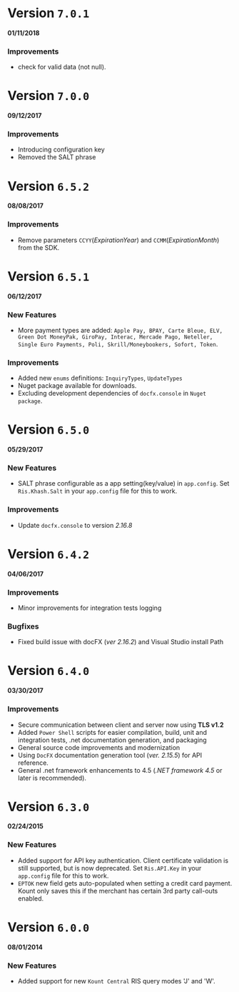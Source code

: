 Version `7.0.1` 
==========================
 **01/11/2018**

### Improvements
* check for valid data (not null).


Version `7.0.0` 
==========================
 **09/12/2017**

### Improvements
* Introducing configuration key
* Removed the SALT phrase

Version `6.5.2` 
==========================
 **08/08/2017**

### Improvements
* Remove parameters `CCYY`(*ExpirationYear*) and `CCMM`(*ExpirationMonth*) from the SDK.

Version `6.5.1` 
==========================
 **06/12/2017**

### New Features
* More payment types are added: `Apple Pay, BPAY, Carte Bleue, ELV, Green Dot MoneyPak, GiroPay, Interac, Mercade Pago, Neteller, Single Euro Payments, Poli, Skrill/Moneybookers, Sofort, Token`. 

### Improvements
* Added new `enums` definitions: `InquiryTypes`, `UpdateTypes`
* Nuget package available for downloads.
* Excluding development dependencies of `docfx.console` in `Nuget package`.

Version `6.5.0`
==========================
**05/29/2017**

### New Features
* SALT phrase configurable as a app setting(key/value) in `app.config`.
    Set `Ris.Khash.Salt` in your `app.config` file for this to work.

### Improvements
* Update `docfx.console` to version *2.16.8*

Version `6.4.2` 
==========================
 **04/06/2017**

### Improvements
* Minor improvements for integration tests logging

### Bugfixes
* Fixed build issue with docFX (*ver 2.16.2*) and Visual Studio install Path   

Version `6.4.0` 
==========================
**03/30/2017**

### Improvements
* Secure communication between client and server now using **TLS v1.2**
* Added `Power Shell` scripts for easier compilation, build, unit and integration tests, .net documentation generation, and packaging
* General source code improvements and modernization
* Using `DocFX` documentation generation tool (*ver. 2.15.5*) for API reference. 
* General .net framework enhancements to 4.5 (*.NET framework 4.5* or later is recommended).

Version `6.3.0`
==========================
**02/24/2015**

### New Features
* Added support for API key authentication. Client certificate validation is still supported,
    but is now deprecated. Set `Ris.API.Key` in your `app.config` file for this to work.
* `EPTOK` new field gets auto-populated when setting a credit card payment. Kount only saves this
    if the merchant has certain 3rd party call-outs enabled.

Version `6.0.0` 
==========================
**08/01/2014**

### New Features
* Added support for new `Kount Central` RIS query modes 'J' and 'W'.